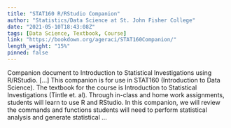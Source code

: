 ```yaml
---
title: "STAT160 R/RStudio Companion"
author: "Statistics/Data Science at St. John Fisher College"
date: "2021-05-10T18:43:08Z"
tags: [Data Science, Textbook, Course]
link: "https://bookdown.org/ageraci/STAT160Companion/"
length_weight: "15%"
pinned: false
---
```


Companion document to Introduction to Statistical Investigations using R/RStudio. [...] This companion is for use in STAT160 (Introduction to Data Science). The textbook for the course is Introduction to Statistical Investigations (Tintle et. al). Through in-class and home work assignments, students will learn to use R and RStudio. In this companion, we will review the commands and functions students will need to perform statistical analysis and generate statistical ...

